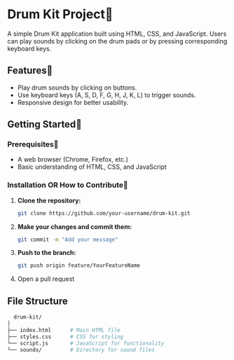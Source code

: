 # Drum Kit Project🥁

A simple Drum Kit application built using HTML, CSS, and JavaScript. Users can play sounds by clicking on the drum pads or by pressing corresponding keyboard keys.


## Features🚀

- Play drum sounds by clicking on buttons.
- Use keyboard keys (A, S, D, F, G, H, J, K, L) to trigger sounds.
- Responsive design for better usability.

## Getting Started🚀

### Prerequisites🚀

- A web browser (Chrome, Firefox, etc.)
- Basic understanding of HTML, CSS, and JavaScript

### Installation OR How to Contribute🚀

1. **Clone the repository:**
   ```bash
   git clone https://github.com/your-username/drum-kit.git
   
2.  **Make your changes and commit them:**
    ```bash
    git commit -m "Add your message"


3. **Push to the branch:**
   ```bash
   git push origin feature/YourFeatureName


 4.  Open a pull request
  


 
  ## File Structure
 
   ```bash
     drum-kit/
│
├── index.html      # Main HTML file
├── styles.css      # CSS for styling
└── script.js       # JavaScript for functionality
└── sounds/         # Directory for sound files




